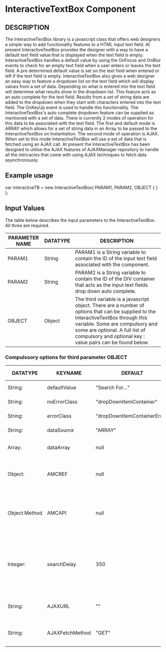 # InteractiveTextBox Component

## DESCRIPTION

The InteractiveTextBox library is a javascript class that offers web designers a simple way to add functionality features to a HTML
input text field.  At present InteractiveTextBox provides the designer with a way to have a default text field value that is displayed
when the text field is empty.  InteractiveTextBox handles a default value by using the OnFocus and OnBlur events to check for an empty
text field when a user enters or leaves the text field.  A pre determined default value is set on the text field when entered or left
if the text field is empty.  InteractiveTextBox also gives a web designer an easy way to feature a dropdown list on the text field
which will display values from a set of data.  Depending on what is entered into the text field will determine what results show in
the dropdown list.  This feature acts as an auto complete for the text field.  Results from a set of string data are added to the
dropdown when they start with characters entered into the text field.  The OnKeyUp event is used to handle this functionality.  The
InteractiveTextBox's auto complete dropdown feature can be supplied as mentioned with a set of data.  There is currently 2 modes of
operation for this data to be associated with the text field.  The first and default mode is ARRAY which allows for a set of string
data in an Array to be passed to the InteractiveTextBox on Instantiation.  The second mode of operation is AJAX.  When set to this
mode InteractiveTextBox will use a set of data that is fetched using an AJAX call.  At present the InteractiveTextBox has been
designed to utilise the AJAX features of AJAXManager repository to handle all the intricacies that come with using AJAX techniques to
fetch data asynchronously.

## Example usage

var interactiveTB = new InteractiveTextBox( PARAM1, PARAM2, OBJECT { } );

## Input Values

The table below describes the input parameters to the InteractiveTextBox.  All three are required.

|PARAMETER NAME      |  DATATYPE         |  DESCRIPTION    |
|--------------------|-------------------|-----------------|
|PARAM1              |  String           | PARAM1 is a String variable to contain the ID of the input text field associated with the component.
|PARAM2              |  String           | PARAM2 is a String variable to contain the ID of the DIV container that acts as the input text fields drop down auto complete.
|OBJECT              |  Object           | The third variable is a javascript object.  There are a number of options that can be supplied to the InteractiveTextBox through this variable.  Some are compulsory and some are optional.  A full list of compulsory and optional key : value pairs can be found below.

### Compulssory options for third parameter OBJECT

|DATATYPE      |  KEYNAME         |  DEFAULT                     |  POSSIBLE VALUES         |  DESCRIPTIONS                           |
|--------------|------------------|------------------------------|--------------------------|-----------------------------------------|
|String:       |  defaultValue    |  "Search For..."             |  DEFAULT, "<any>"         |  Default value displayed in text field
|String:       |  noErrorClass    |  "dropDownItemContainer"     |  DEFAULT, "<any>"         |  CSS dropdown style for matched data    
|String:       |  errorClass      |  "dropDownItemContainerError"|  DEFAULT, "<any>"         |  CSS dropdown style for no data error  message
|String:       |  dataSource      |  "ARRAY"                     |  DEFAULT, "AJAX"          |  method for retrieving data for drop    down
|Array:        |  dataArray       |  null                        |  DEFAULT, Array           |  used to supply data as Array (used  with dataSource 'ARRAY' MODE
|Object:       |  AMCREF          |  null                        |  DEFAULT, Object          |  AMCREF (AJAXManagerClientReference)    points to instance of AJAXManagerClient.  Used with dataSource 'AJAX' MODE
|Object.Method |  AMCAPI          |  null                        |  DEFAULT, Object.Method   |  AMCAPI (AJAXManagerClient)(API) points to method of instance of AJAXManagerClient that accepts new AJAX requests from components.  Used with dataSource 'AJAX' MODE
|Integer:      |  searchDelay     |  350                         |  DEFAULT, 0-65535         |  Creates a delay between key presses.  Most useful when used in 'AJAX' MODE.  Having a delay means that every key press isn't sent as a new AJAX request.  If set to 0 every key press will cause a new AJAX request sent.  350 (0.35 of a second) recommended.
|String:       |  AJAXURL         |  ""                          |  DEFAULT, "<URLForAJAX>"  |  When using dataSource 'AJAX' MODE   this is where the file that processes the AJAX request can be specified.
|String:       |  AJAXFetchMethod |  "GET"                       |  DEFAULT, "POST"          |  When using dataSource 'AJAX' MODE     here is where the request mode type.  Either "GET" or "POST" can be used.
